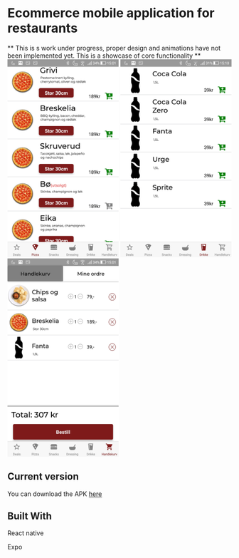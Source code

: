 # Ecommerce mobile application for restaurants
** This is s work under progress, proper design and animations have not been implemented yet. 
This is a showcase of core functionality ** 
<img src="https://raw.githubusercontent.com/sin0a/Takeaway/master/images/pizza.jpg" alt="Front page" width="250">
<img src="https://raw.githubusercontent.com/sin0a/Takeaway/master/images/soda.jpg" alt="Front page" width="250">
<img src="https://raw.githubusercontent.com/sin0a/Takeaway/master/images/cart.jpg" alt="Front page" width="250">

## Current version

You can download the APK [here](http://ec2-18-130-12-237.eu-west-2.compute.amazonaws.com/pizza.apk)

## Built With
React native 

Expo
